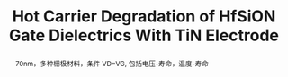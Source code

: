 ---
title: Hot Carrier Degradation of HfSiON Gate Dielectrics With TiN Electrode
authors: C. Guerin, V. Huard, and A. Bravaix
id: GFADCATSI
link: https://sci-hub.ru/https://www.sciencedirect.com/science/article/pii/S0167931709004328
abstract: 70nm，多种栅极材料，条件 VD=VG, 包括电压-寿命，温度-寿命
---